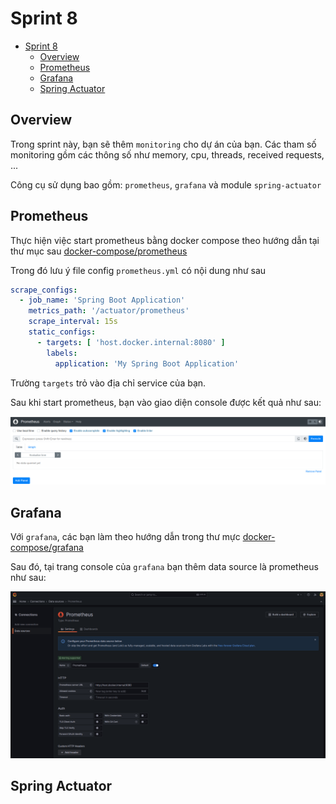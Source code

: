 # Sprint 8

<!-- TOC -->
* [Sprint 8](#sprint-8)
  * [Overview](#overview)
  * [Prometheus](#prometheus)
  * [Grafana](#grafana)
  * [Spring Actuator](#spring-actuator)
<!-- TOC -->

## Overview

Trong sprint này, bạn sẽ thêm `monitoring` cho dự án của bạn. Các tham số monitoring gồm các thông số như memory, cpu,
threads,
received requests, ...

Công cụ sử dụng bao gồm: `prometheus`, `grafana` và module `spring-actuator`

## Prometheus

Thực hiện việc start prometheus bằng docker compose theo hướng dẫn tại thư mục sau
[docker-compose/prometheus](../../source/docker-compose/prometheus)

Trong đó lưu ý file config `prometheus.yml` có nội dung như sau

```yml
scrape_configs:
  - job_name: 'Spring Boot Application'
    metrics_path: '/actuator/prometheus'
    scrape_interval: 15s
    static_configs:
      - targets: [ 'host.docker.internal:8080' ]
        labels:
          application: 'My Spring Boot Application'
```

Trường `targets` trỏ vào địa chỉ service của bạn.

Sau khi start prometheus, bạn vào giao diện console được kết quả như sau:

![](img/prometheus.png)

## Grafana

Với `grafana`, các bạn làm theo hướng dẫn trong thư mực [docker-compose/grafana](../../source/docker-compose/grafana)

Sau đó, tại trang console của `grafana` bạn thêm data source là prometheus như sau:

![](img/grafana.png)

## Spring Actuator

